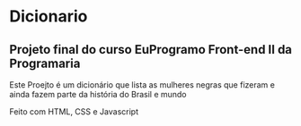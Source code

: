 # Dicionario
## Projeto final do curso EuProgramo Front-end II da Programaria

Este Proejto é um dicionário que lista as mulheres negras que fizeram e ainda fazem parte da história do Brasil e mundo

Feito com HTML, CSS e Javascript

